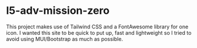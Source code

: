 # l5-adv-mission-zero

This project makes use of Tailwind CSS and a FontAwesome library for one icon.
I wanted this site to be quick to put up, fast and lightweight so I tried to avoid using MUI/Bootstrap as much as possible.
